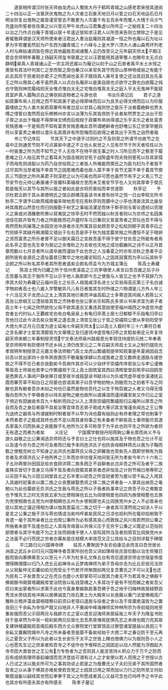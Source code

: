 <!-- { "loadSidebar": true } -->
　　道家相传谓汉时张天师由龙虎山入蜀炼大丹于鹤鸣青城之山感老君来授其道阅二十四治以正一法箓厌伏鬼物之为人灾者立石象天地日月以誓之曰石天地运石日月明汝则复出鬼物之属皆谨受誓去不敢更为人灾葢千有五百余年而蜀人大残于兵沴气充盛向所誓者徃徃乘之以兴至元甲午龙虎山汪君集虚以所传正一之秘规复二十四治以治之乃作贞白庵于青城以居十年逺近皆知求汪君人以所苦来告则立禜除之于是见者辄敬拜谓是汉天师所使来者汪君出入羣治兹庵则其凝道一恒之所也庵以石为址以茅为宇若覆瓮然前为户东西为牖青城三十六峰与上皇大罗六顶大人诸山森秀环列老人村与麻姑诸洞皆在傍近其地最胜吾闻诸蜀人云仍改至元之元年嗣天师太子期汪君会京师明年春觐上钖嗣天师玺书褒嘉之又以汪君能用其道寕蜀人也赐号太无贞白静明昊真人青城诸山正一宗主将还属以为庵记以刻于山之石昔者禹平水土水怪之类皆有其法吁何其仁之至而智之周也秦汉以来官失其守而崇山厚林物或丽之有能于此去其厉于民者则亦君子之所愿闻也圣天子既钖真人美号复使之还治其旧其古先圣王之所以用其心者乎虽然真人以贞白名庵非以是美自居也贞欲守之敦也白欲履之纯也守敦则神完履纯则天全惟贞惟白太无之宅惟白惟真太无之庭入乎太无鬼神不能窥其室庐真人葢陶贞白之俦欤抑造物者之与游也欤
　　书淡乐斋记后
　　君子之道如菽粟布帛人日用之而不知其美于是必得厚味而后以为良烹必得文绣而后以为珍服葢嗜欲之为人害大矣若菽粟布帛者岂足以甘其心哉则世之能乐于淡者葢絶鲜也贾太傅之惜誓曰澹然而自乐桞桞州亦言以淡薄为乐其皆庶防于此者矣然贾生之淡出于怨子厚之淡出于悔是不得厚味文绣而后规规于菽粟布帛尚得谓之乐乎夫乐之者处富贵贫贱患难一于是焉而不知有富贵贫贱患难此吾所谓絶鲜者也舒噜公东辽世家早握兵符以享富贵之奉顾以澹乐名其斋非有所怨悔而后欲得之者其出于天性之自然者哉
　　书三节记序后
　　节其天下之中道乎过则约之不及则至之所谓节也故节之在易中正则通苦节则不可贞甚矣中道之不立也乆矣世之人见有尽节于所天者徃徃以为一时奋激之所为而不知节之于人无徃不在特平居无事之时人习所见而不之察至于履患难之日人始见其节之着耳夫为国击贼则甘死于战陈盛年而夫殁则誓死以存其家孺子而母危则进股以为药乃自世俗观之三者皆人所难能而偰氏之为臣为妇为子者皆不过尽其所当至者独不幸其节之因患难而着也故人莫不幸于丧节尤莫不幸于着其节偰氏三节固世之所共美君子则深悲之以为可美也而非可愿也虽然节有亨之义焉三节之节安节也元帅公寿康诸子皆擢科苐福禄方至而未艾者安节亨也人又何其厚幸于偰氏若是哉天以其节与其所以报之者如此是亦将厉衰俗而幸世道耶
　　秋亭记
　　予识杜君企颜于其从弟徳明氏之馆企颜檏茂喜读书未曽有纷华之悦一日出李昭文所书秋亭二字谓予曰故燕城南偏多隙地吾宅在焉秋亭则吾圃中之小亭也清泉流其北废垒峙其南若山然吾仕而归则服勤于树艺之事临流濯足而休于斯亭则与客论遗经以究理义之奥或对酒雅歌吹箫以冩夷犹之悰亭无时不然而独以秋言者则以为京师之名园美池佳花胜卉皆有力者之所能致而花卉盛时车马日集则又皆富贵者之赏玩也吾不得与焉然而秋风摧落之余园空池冷游者亦无所寓其目矣顾吾亭之松桧则郁乎其青亭后之竹则猗乎其緑丹枫湘菊又错出于左右吾是亭于秋为独宜葢贫贱之所遭恒不足于暄妍之资而富贵之所乐者曽不足以御夫霜日之变故吾虽不得于彼宁甘处吾之所能有者焉此名亭之意也先生幸为我记之余惟秋之为言收也天地之成功载豳风之诗不以正月首章而数以七月言者所以虞卒嵗而谨始于此也世之人当春夏之时亦有凉秋之思者乎企颜所居有金源氏之遗址葢昔日繁华之地也庸讵知后人之因其寂寞而为亭以玩其秋乎企颜之所以秋名其亭者其所思者逺矣企颜名师孟今为方城主簿云
　　陈高士寿藏记
　　陈高士预为归藏之所于信州贵溪县之三坑李墩使人来言曰吾百嵗之后子孙志吾墓与其志于我所不见以示乎他人孰若即今志之使我与人皆见之也予不获辞乃为序其大较为寿藏记云福州高士之长乐人祖晃咸淳名进士父实翁母高氏第三子名白诚字物初者高士也八嵗入学警敏异凡儿有日者筮其生时所值之六物谓是儿方外人年三十六当见天子龙虎山之太上清宫其地衍奥而冲谧高蹈之士多寄迹其间闽人若陈公义高张公彦纲王公澧翁皆其宫之杰特者也张公家长乐知陈氏多贤以书来求宜为弟子者高士年十七闻之欣然欲徃父母不欲其逺去又重违其意姑使至福州城西之冲虚宫冲虚宫者五代时仙人王覇故宅也有白龟泉泉上有龟归亭髙士居七日郁郁不乐指龟归亭曰吾他日过此今决去矣众皆笑之遂去游上清宫见张公于宫之崇禧院公使从李则阳受学大徳九年正月元日度为道士延祐七年嗣天师太公以高士入觐时年三十六果符日者之言名卿才士爱其清醇皆为文章赠之及归遂领冲虚宫龟归亭之言騐矣泰定元年复侍嗣天师来朝三年春制授灵悟宁文泰法师泉州路报恩光孝观住持提防元统二年奉表至京师明年有防使持节还乡祠上清仍改至元之二年召嗣天师高士又从之制仍提防光孝观明年制授至正元嘉文泰法师敎门高士龙虎山繁禧观提举知观事是年夏病因自念曰吾以贫出家四十余年夙夜畏饬不敢毫髪侈肆以负成我者之意又数奔走道路与接世故之不得不在已者亦良勤矣今吾病作其亦可以少自纾乎崇禧传序若张公与李公谨脩等皆高士师祖也昔李公作繁禧观于汉上高士因筑室其西曰清辉堂堂前筑亭曰回鸥至是悉屏去人事闭户静坐移日或至夜半或鼓瑟读书赋诗以为乐或凭虚亭或歩溪渚抚云霞而搴芳草不知白日之将晏也尝语其弟子曰吾字物初物乆则敝而为之初者不与之同敝也其有敝者吾亦末如之何也已虽然是物也吾托之以生于物百嵗之乆者又乌得无情哉向吾所为于李墩者亦以待夫是物之敝也故所以虞燥湿而谨闭藏至矣又作归云之室于傍近有田嵗收禾百九十斛析而四之以入上清宫崇禧院繁禧观归云庵所以厚吾之所自而及吾之身后者靡不具矣汝等宜体吾志弟子周成大等识其言惟谨余闻古之王公豫为送终之器焉与所谓嵗制时制者皆不以早为讳也葢有始则必有终者理之常也制事于未然者君子之能成其终也虑不足以周其身则事之有未备者不鲜矣高士事师能尽其道去家虽久归而执亲之丧能致于礼他所为又多可称至于为乎此也则平生之所欲为者将无有遗之而弗为者矣
　　义庄记
　　宁国儒学敎授丹阳蒋銁公秉长厚而尚义予与游久益敬之比公秉谒选京师将还与予言曰士之仕也将以施其及于物也吾之仕计不足以及逺今亦为吾之所可及者而已哉予本同邑洪氏子也防丧母桐林蒋氏以我为子鞠而敎之使粗克树立不知身之出洪氏也葢蒋氏父母之卵翼我也至矣先人既即世稍有为我言者及求得洪氏父子他所养之三年而亦卒彷徨天地间皆无所为孝矣今年六十六有二子五孙两曽孙田园足给衣食顾洪蒋二族多困乏不自聊者此岂非吾之所可及者乎二族虽殊实皆切于吾身又乌得不皆及者向尝赈其甚贫者虑非恒及之计则节缩日用専积之以买田千畆为义田立祠堂县北之石羊里以祀吾之所宜祀者旁为屋以受千畆之入用其入具嵗时祀事余以廪二族之众丧塟嫁娶悉资之择二族之贤者各一人掌其出纳吾之黾勉以为此也葢欲无负洪氏之生我与蒋氏之所以子我者执事幸记之庶吾子孙之弗敢变也予惟先王之时无穷民五家为比使相保也五比为闾使相爱也四闾为族使相塟也五族为党使相救也五党为州使相赒也五州为乡使相賔也夫比闾族党州乡之人不必皆亲也徒以其地之寖近得相为谋以恤其患菑况二族之切于一身者其可漠然视之如涂人乎以是言之公秉之施于洪与蒋也情谊当矣呜呼甚矣民风之日凉也视利所在辄仰拾俯取不肯遗一毫于其所亲者比比也观公秉所为必有感其良心而敦族之风兴焉若然则公秉之所施者未尝不及逺也后之人其毋贪毋啬以共保义庄于无穷乎公秉之义既足以范俗则部使者与其守令能不为之主张而纲维乎使人人皆知其所当及者则周官比闾族党州乡之法虽不必行而民之穷者亦寡矣是庄规模大率效范文正公其给与之目则详载于碑隂云
　　平江路归元兴国禅寺碑
　　姑苏人曹聚因予友俞伯康见余而言曰吾世居长洲县之武丘乡曰归元兴国禅寺者吾家所创也吾父讳如理母张氏皆俭勤以治生赀殖日殷而皆向慕佛乘吾父以至元十八年为杜多礼文殊五台有竒应遂游京师会世祖皇帝度僧得赐僧牒以归乃入虎丘云岩禅寺从云梦南禅师为弟子吾母亦去为比丘尼伯兄法珙从父祝髪仲无实蕃如伯兄而受业于竹房开师聚既如两兄复念曹氏之不可以无也还为民有二子矣昔吾父之在虎丘也歴小大职掌苟可以致其力者无不为若其寺之佛殿千佛阁御书阁寳塔藏殿库堂浴院皆以私钱营缮之人多其功于是有不悦而嫉之者矣吾父叹曰来出家者所以求离乎此也今寘身羣嫉孰若事吾佛于吾之地乎归梅林故居緑野逈秀流水旁绕其地冲爽以居佛诚宜乃攻石累土为大殿夹以长庑蔽以重门法堂佛阁高广雅称兰栭井藻金碧相错寮曰前资曰老宿曰退居与役者之舍以及于库廪庖湢皆为之置良田三千余畆为寺恒产既又曰地非人不重闻中峰海禅师实仲林所宗为寺初祖则地至重矣俄而吾父示寂两兄与我辟方丈之室以遗言迎海师来居延祐三年天子为降玺书防持于是卓然为中吴一钜刹矣两兄后皆化去吾夙夜愓焉犹惧先志之未继也既力完其故复建钟楼蔵殿观音阁后殿东西方丈众寮照堂行堂賔馆且过寮暨诸室屋益以良田三千余畆又置廨院城中凡寺之所未备者至是靡不备矣经始于大徳二年之春讫防于至元再元之夏吾父子所以为此者以生长安乐于太平之世皆上赐也借佛力以为报则吾小人之心也愿先生记之庶来者知吾寺之不徒作也予惟释氏之説固足以动人然能为浮图起大寺市田大类皆世之王公有力专势者为之否则其人能坚苦持乆积众力于万千之防而后有成绩焉理师奋起编氓而克济登兹可谓有过人之才矣使以若人而用之于世授以古人已试之法以施夫所可为之事其効讵止若是之为哉曹氏父子夫妇兄弟于其所固然者皆舍之以从事于佛其亦难矣使若吾党之士因其日用之常而加以力行之防所至又何如聚既滋髪以嗣续其世而后拳拳于其父之所愿成者其心又益可念也已呜呼予之书乎此也其亦有所感夫其亦有所感夫
　　陈孝子墓记
